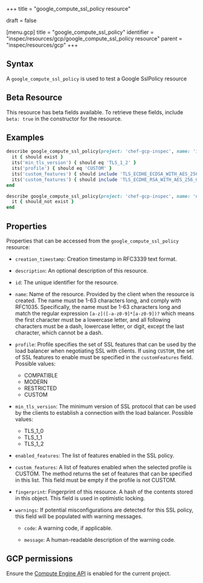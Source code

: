 +++
title = "google_compute_ssl_policy resource"

draft = false


[menu.gcp]
title = "google_compute_ssl_policy"
identifier = "inspec/resources/gcp/google_compute_ssl_policy resource"
parent = "inspec/resources/gcp"
+++

## Syntax

A `google_compute_ssl_policy` is used to test a Google SslPolicy resource


## Beta Resource
This resource has beta fields available. To retrieve these fields, include `beta: true` in the constructor for the resource.

## Examples

```ruby
describe google_compute_ssl_policy(project: 'chef-gcp-inspec', name: 'inspec-gcp-ssl-policy') do
  it { should exist }
  its('min_tls_version') { should eq 'TLS_1_2' }
  its('profile') { should eq 'CUSTOM' }
  its('custom_features') { should include 'TLS_ECDHE_ECDSA_WITH_AES_256_GCM_SHA384' }
  its('custom_features') { should include 'TLS_ECDHE_RSA_WITH_AES_256_GCM_SHA384' }
end

describe google_compute_ssl_policy(project: 'chef-gcp-inspec', name: 'nonexistent') do
  it { should_not exist }
end
```

## Properties

Properties that can be accessed from the `google_compute_ssl_policy` resource:


  * `creation_timestamp`: Creation timestamp in RFC3339 text format.

  * `description`: An optional description of this resource.

  * `id`: The unique identifier for the resource.

  * `name`: Name of the resource. Provided by the client when the resource is created. The name must be 1-63 characters long, and comply with RFC1035. Specifically, the name must be 1-63 characters long and match the regular expression `[a-z]([-a-z0-9]*[a-z0-9])?` which means the first character must be a lowercase letter, and all following characters must be a dash, lowercase letter, or digit, except the last character, which cannot be a dash.

  * `profile`: Profile specifies the set of SSL features that can be used by the load balancer when negotiating SSL with clients. If using `CUSTOM`, the set of SSL features to enable must be specified in the `customFeatures` field.
  Possible values:
    * COMPATIBLE
    * MODERN
    * RESTRICTED
    * CUSTOM

  * `min_tls_version`: The minimum version of SSL protocol that can be used by the clients to establish a connection with the load balancer.
  Possible values:
    * TLS_1_0
    * TLS_1_1
    * TLS_1_2

  * `enabled_features`: The list of features enabled in the SSL policy.

  * `custom_features`: A list of features enabled when the selected profile is CUSTOM. The method returns the set of features that can be specified in this list. This field must be empty if the profile is not CUSTOM.

  * `fingerprint`: Fingerprint of this resource. A hash of the contents stored in this object. This field is used in optimistic locking.

  * `warnings`: If potential misconfigurations are detected for this SSL policy, this field will be populated with warning messages.

    * `code`: A warning code, if applicable.

    * `message`: A human-readable description of the warning code.


## GCP permissions

Ensure the [Compute Engine API](https://console.cloud.google.com/apis/library/compute.googleapis.com/) is enabled for the current project.
